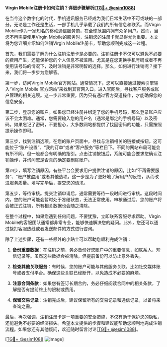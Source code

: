 **Virgin Mobile注册卡如何注销？详细步骤解析[[TG💪+ @esim1088](https://t.me/s/esim1088)]**

在当今这个数字化的时代，手机通讯服务已经成为我们日常生活中不可或缺的一部分。无论是工作还是生活，一部手机几乎承载了我们的所有信息和联系。而Virgin Mobile作为一家知名的移动通信服务商，在全球范围内拥有众多用户。然而，当您不再需要使用Virgin Mobile的服务时，注销您的注册卡就显得尤为重要。本文将为您详细介绍如何注销Virgin Mobile注册卡，帮助您顺利完成这一过程。

首先，我们需要了解为什么注销注册卡是必要的。注销注册卡不仅可以避免不必要的费用产生，还能保护您的个人信息不被滥用。尤其是在您更换手机号码或者不再使用该号码的情况下，及时注销是非常明智的选择。那么，如何进行注销呢？接下来，我们将一步步为您解答。

第一步，访问Virgin Mobile官方网站。通常情况下，您可以直接通过搜索引擎输入“Virgin Mobile 官方网站”来找到其官网入口。进入官网后，寻找客户服务或账户管理的相关选项。这一步非常重要，因为只有通过官方渠道操作，才能确保您的信息安全。

第二步，登录您的账户。如果您已经注册并绑定了您的手机号码，那么登录账户应该不会太困难。通常，您需要输入您的用户名（通常是绑定的手机号码）以及密码。如果忘记了密码，不要担心，大多数网站都提供了找回密码的功能，只需按照提示操作即可。

第三步，找到注销选项。在您的账户页面中，寻找与注销相关的链接或按钮。这可能位于“账户设置”、“我的订单”或者“客户服务”等栏目下。不同的网站布局可能会有所不同，但一般都会有明确的指引。点击注销按钮后，系统可能会要求您确认注销操作，并询问您是否真的确定要删除账户。

第四步，填写注销原因。有些平台会要求用户提供注销的原因，比如“不再需要服务”、“账户被盗用”或者其他选项。这一步是为了更好地了解用户的反馈，从而改进服务质量。填写完毕后，提交您的请求。

第五步，等待审核。提交注销申请后，通常需要等待一段时间进行审核。这段时间内，您的账户可能会暂时处于冻结状态，无法正常使用。审核通过后，您的账户将会被正式注销，所有相关数据也会随之清除。

在整个过程中，如果您遇到任何问题，不要犹豫，立即联系客服寻求帮助。Virgin Mobile的客服团队通常都非常专业，能够快速解决您的疑问。此外，您还可以通过拨打客服热线或者发送邮件的方式进行咨询。

除了上述步骤，还有一些额外的小贴士可以帮助您顺利完成注销：

1. **备份重要数据**：在注销之前，务必备份好您账户中的重要信息，如联系人、短信记录等。虽然这些数据会被清除，但提前备份可以防止意外丢失。
   
2. **检查其他关联服务**：有时候，您的账户可能与其他服务关联，比如社交媒体账号或者支付平台。确保这些关联已经断开，以免造成不必要的麻烦。

3. **注意合同条款**：如果您有签订长期合约，务必仔细阅读合同中的相关条款，了解是否有提前终止的限制或费用。

4. **保留交易记录**：注销完成后，建议保留所有的交易记录和通信记录，以备将来查询之需。

最后，再次强调，注销注册卡是一项重要的安全措施，不仅有助于保护您的隐私，还能避免不必要的经济损失。希望本文提供的步骤和建议能帮助您顺利地完成注销流程。如果您还有其他疑问，欢迎随时留言讨论[[TG💪+ @esim1088](https://t.me/s/esim1088)]。

[[TG💪+ @esim1088](https://t.me/s/esim1088) ![Image](https://i.postimg.cc/4NQfJmqS/Snipaste-2025-05-13-00-14-12.png)]